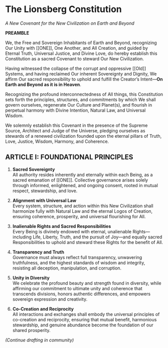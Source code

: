 # The Lionsberg Constitution  
*A New Covenant for the New Civilization on Earth and Beyond*

**PREAMBLE**

We, the Free and Sovereign Inhabitants of Earth and Beyond, recognizing Our Unity with [[ONE]], One Another, and All Creation, and guided by Eternal Truth, Universal Justice, and Divine Love, do hereby establish this Constitution as a sacred Covenant to steward Our New Civilization.

Having witnessed the collapse of the corrupt and oppressive [[Old]] Systems, and having reclaimed Our inherent Sovereignty and Dignity, We affirm Our sacred responsibility to uphold and fulfill the Creator’s Intent—**On Earth and Beyond as it is in Heaven**.

Recognizing the profound interconnectedness of All things, this Constitution sets forth the principles, structures, and commitments by which We shall govern ourselves, regenerate Our Culture and Planet(s), and flourish in perpetual harmony with Divine Intention, Natural Law, and Universal Wisdom.

We solemnly establish this Covenant in the presence of the Supreme Source, Architect and Judge of the Universe, pledging ourselves as stewards of a renewed civilization founded upon the eternal pillars of Truth, Love, Justice, Wisdom, Harmony, and Coherence.

## ARTICLE I: FOUNDATIONAL PRINCIPLES

1. **Sacred Sovereignty**  
    All authority resides inherently and eternally within each Being, as a sacred emanation of [[ONE]]. Collective governance arises solely through informed, enlightened, and ongoing consent, rooted in mutual respect, stewardship, and love.
    
2. **Alignment with Universal Law**  
    Every system, structure, and action within this New Civilization shall harmonize fully with Natural Law and the eternal Logos of Creation, ensuring coherence, prosperity, and universal flourishing for All.
    
3. **Inalienable Rights and Sacred Responsibilities**  
    Every Being is divinely endowed with eternal, unalienable Rights—including Life, Liberty, Truth, and the pursuit of Joy—and equally sacred Responsibilities to uphold and steward these Rights for the benefit of All.
    
4. **Transparency and Truth**  
    Governance must always reflect full transparency, unwavering truthfulness, and the highest standards of wisdom and integrity, resisting all deception, manipulation, and corruption.
    
5. **Unity in Diversity**  
    We celebrate the profound beauty and strength found in diversity, while affirming our commitment to ultimate unity and coherence that transcends divisions, honors authentic differences, and empowers sovereign expression and creativity.
    
6. **Co-Creation and Reciprocity**  
    All interactions and exchanges shall embody the universal principles of co-creation and reciprocity, ensuring that mutual benefit, harmonious stewardship, and genuine abundance become the foundation of our shared prosperity.

*(Continue drafting in community)*  